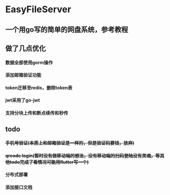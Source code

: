 # EasyFileServer
## 一个用go写的简单的网盘系统，参考教程
## 做了几点优化
#### 数据全部使用gorm操作
#### 添加邮箱验证功能
#### token迁移至redis，删除token表
#### jwt采用了go-jwt
#### 支持分块上传和断点续传和秒传
## todo
#### ~~手机号验证(本质上和邮箱验证是一样的，但是验证码要钱，放弃)~~
#### ~~qrcode login(暂时没有做移动端的想法，没有移动端的扫码登陆没有灵魂，等其他todo完成了看情况可能用flutter写一个)~~
#### 分布式部署
#### 添加接口文档
